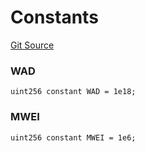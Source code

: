 # Constants
[Git Source](https://github.com/Level-Money/contracts/blob/dc473999128bb60d87e479b557f6971af65ff8db/src/v2/common/libraries/MathLib.sol)

### WAD

```solidity
uint256 constant WAD = 1e18;
```

### MWEI

```solidity
uint256 constant MWEI = 1e6;
```

